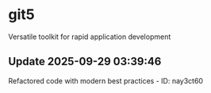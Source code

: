 # git5
Versatile toolkit for rapid application development

## Update 2025-09-29 03:39:46
Refactored code with modern best practices - ID: nay3ct60


